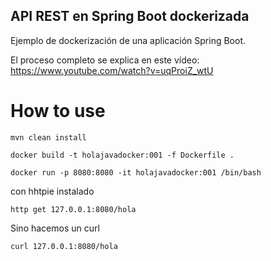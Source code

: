 ## API REST en Spring Boot dockerizada

Ejemplo de dockerización de una aplicación Spring Boot.

El proceso completo se explica en este vídeo: https://www.youtube.com/watch?v=uqProiZ_wtU

# How to use

```
mvn clean install
```

```
docker build -t holajavadocker:001 -f Dockerfile .
```

```
docker run -p 8080:8080 -it holajavadocker:001 /bin/bash
```

con hhtpie instalado
```
http get 127.0.0.1:8080/hola
```
Sino hacemos un curl
```
curl 127.0.0.1:8080/hola
```

